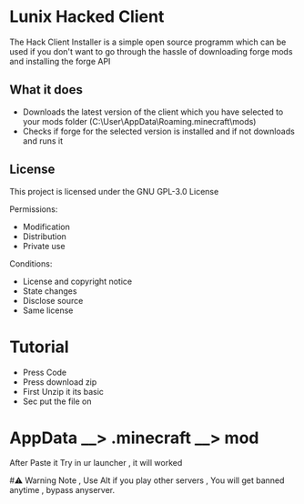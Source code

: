 
# Lunix Hacked Client
The Hack Client Installer is a simple open source programm which can be used if you don't want to go through the hassle of downloading forge mods and installing the forge API

## What it does
- Downloads the latest version of the client which you have selected to your mods folder (C:\User\AppData\Roaming\.minecraft\mods)
- Checks if forge for the selected version is installed and if not downloads and runs it

## License
This project is licensed under the GNU GPL-3.0 License

Permissions:
- Modification 
- Distribution 
- Private use

Conditions:
- License and copyright notice
- State changes 
- Disclose source 
- Same license 


# Tutorial
- Press Code
- Press download zip
- First Unzip it its basic
- Sec put the file on
# AppData __> .minecraft __> mod
After Paste it Try in ur launcher , it will worked 

#⚠️ Warning Note , Use Alt if you play other servers , You will get banned anytime , bypass anyserver.

